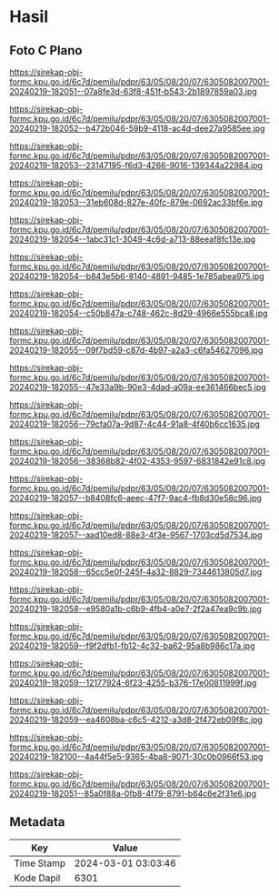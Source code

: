 # Hasil

## Foto C Plano

https://sirekap-obj-formc.kpu.go.id/6c7d/pemilu/pdpr/63/05/08/20/07/6305082007001-20240219-182051--07a8fe3d-63f8-451f-b543-2b1897859a03.jpg

https://sirekap-obj-formc.kpu.go.id/6c7d/pemilu/pdpr/63/05/08/20/07/6305082007001-20240219-182052--b472b046-59b9-4118-ac4d-dee27a9585ee.jpg

https://sirekap-obj-formc.kpu.go.id/6c7d/pemilu/pdpr/63/05/08/20/07/6305082007001-20240219-182053--23147195-f6d3-4266-9016-139344a22984.jpg

https://sirekap-obj-formc.kpu.go.id/6c7d/pemilu/pdpr/63/05/08/20/07/6305082007001-20240219-182053--31eb608d-827e-40fc-879e-0692ac33bf6e.jpg

https://sirekap-obj-formc.kpu.go.id/6c7d/pemilu/pdpr/63/05/08/20/07/6305082007001-20240219-182054--1abc31c1-3049-4c6d-a713-88eeaf8fc13e.jpg

https://sirekap-obj-formc.kpu.go.id/6c7d/pemilu/pdpr/63/05/08/20/07/6305082007001-20240219-182054--b843e5b6-8140-4891-9485-1e785abea975.jpg

https://sirekap-obj-formc.kpu.go.id/6c7d/pemilu/pdpr/63/05/08/20/07/6305082007001-20240219-182054--c50b847a-c748-462c-8d29-4966e555bca8.jpg

https://sirekap-obj-formc.kpu.go.id/6c7d/pemilu/pdpr/63/05/08/20/07/6305082007001-20240219-182055--09f7bd59-c87d-4b97-a2a3-c6fa54627096.jpg

https://sirekap-obj-formc.kpu.go.id/6c7d/pemilu/pdpr/63/05/08/20/07/6305082007001-20240219-182055--47e33a9b-90e3-4dad-a09a-ee361466bec5.jpg

https://sirekap-obj-formc.kpu.go.id/6c7d/pemilu/pdpr/63/05/08/20/07/6305082007001-20240219-182056--79cfa07a-9d87-4c44-91a8-4f40b6cc1635.jpg

https://sirekap-obj-formc.kpu.go.id/6c7d/pemilu/pdpr/63/05/08/20/07/6305082007001-20240219-182056--38368b82-4f02-4353-9597-6831842e91c8.jpg

https://sirekap-obj-formc.kpu.go.id/6c7d/pemilu/pdpr/63/05/08/20/07/6305082007001-20240219-182057--b8408fc6-aeec-47f7-9ac4-fb8d30e58c96.jpg

https://sirekap-obj-formc.kpu.go.id/6c7d/pemilu/pdpr/63/05/08/20/07/6305082007001-20240219-182057--aad10ed8-88e3-4f3e-9567-1703cd5d7534.jpg

https://sirekap-obj-formc.kpu.go.id/6c7d/pemilu/pdpr/63/05/08/20/07/6305082007001-20240219-182058--65cc5e0f-245f-4a32-8829-7344613805d7.jpg

https://sirekap-obj-formc.kpu.go.id/6c7d/pemilu/pdpr/63/05/08/20/07/6305082007001-20240219-182058--e9580a1b-c6b9-4fb4-a0e7-2f2a47ea9c9b.jpg

https://sirekap-obj-formc.kpu.go.id/6c7d/pemilu/pdpr/63/05/08/20/07/6305082007001-20240219-182059--f9f2dfb1-fb12-4c32-ba62-95a8b986c17a.jpg

https://sirekap-obj-formc.kpu.go.id/6c7d/pemilu/pdpr/63/05/08/20/07/6305082007001-20240219-182059--12177924-6f23-4255-b376-17e00811999f.jpg

https://sirekap-obj-formc.kpu.go.id/6c7d/pemilu/pdpr/63/05/08/20/07/6305082007001-20240219-182059--ea4608ba-c6c5-4212-a3d8-2f472eb09f8c.jpg

https://sirekap-obj-formc.kpu.go.id/6c7d/pemilu/pdpr/63/05/08/20/07/6305082007001-20240219-182100--4a44f5e5-9365-4ba8-9071-30c0b0966f53.jpg

https://sirekap-obj-formc.kpu.go.id/6c7d/pemilu/pdpr/63/05/08/20/07/6305082007001-20240219-182051--85a0f88a-0fb8-4f79-8791-b64c6e2f31e6.jpg


## Metadata

| Key        | Value               |
| ---------- | ------------------- |
| Time Stamp | 2024-03-01 03:03:46 |
| Kode Dapil | 6301                |



